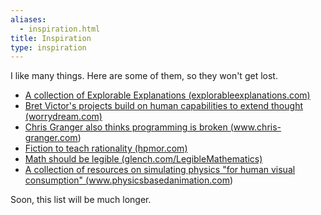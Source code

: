 ```yaml
---
aliases:
  - inspiration.html
title: Inspiration
type: inspiration
---
```


I like many things. Here are some of them, so they won't get lost.

- <a href="http://explorableexplanations.com/" target="_blank">A collection of Explorable Explanations (explorableexplanations.com)</a>
- <a href="http://worrydream.com/" target="_blank">Bret Victor's projects build on human capabilities to extend thought (worrydream.com)</a>
- <a href="http://www.chris-granger.com/" target="_blank">Chris Granger also thinks programming is broken (www.chris-granger.com)</a>
- <a href="http://hpmor.com" target="_blank">Fiction to teach rationality (hpmor.com)</a>
- <a href="http://glench.com/LegibleMathematics/" target="_blank">Math should be legible (glench.com/LegibleMathematics)</a>
- <a href="http://www.physicsbasedanimation.com" target="_blank">A collection of resources on simulating physics "for human visual consumption" (www.physicsbasedanimation.com)</a>

Soon, this list will be much longer.